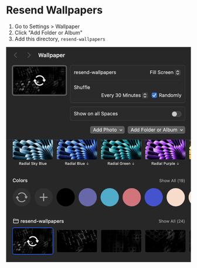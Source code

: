 # Resend Wallpapers

1. Go to Settings > Wallpaper
2. Click "Add Folder or Album"
3. Add this directory, `resend-wallpapers`

![macOS15.png](static/macOS15.png)
